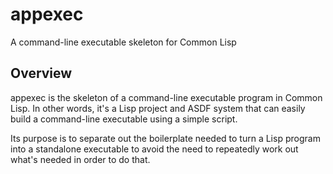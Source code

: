 # appexec

A command-line executable skeleton for Common Lisp

## Overview

appexec is the skeleton of a command-line executable program in Common
Lisp. In other words, it's a Lisp project and ASDF system that can
easily build a command-line executable using a simple script.

Its purpose is to separate out the boilerplate needed to turn a Lisp
program into a standalone executable to avoid the need to repeatedly
work out what's needed in order to do that.
